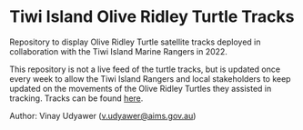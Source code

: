 # Tiwi Island Olive Ridley Turtle Tracks
Repository to display Olive Ridley Turtle satellite tracks deployed in collaboration with the Tiwi Island Marine Rangers in 2022.

This repository is not a live feed of the turtle tracks, but is updated once every week to allow the Tiwi Island Rangers and local stakeholders to keep updated on the movements of the Olive Ridley Turtles they assisted in tracking. Tracks can be found [here](https://vinayudyawer.github.io/TurtleANIBOS/index.html).


Author: Vinay Udyawer (v.udyawer@aims.gov.au)
